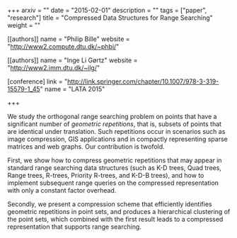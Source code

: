 +++
arxiv = ""
date = "2015-02-01"
description = ""
tags = ["paper", "research"]
title = "Compressed Data Structures for Range Searching"
weight = ""

[[authors]]
  name = "Philip Bille"
  website = "http://www2.compute.dtu.dk/~phbi/"

[[authors]]
  name = "Inge Li Gørtz"
  website = "http://www2.imm.dtu.dk/~ilg/"

[conference]
  link = "http://link.springer.com/chapter/10.1007/978-3-319-15579-1_45"
  name = "LATA 2015"

+++

We study the orthogonal range searching problem on points that have a significant number of *geometric repetitions*, that is, subsets of points that are identical under translation. Such repetitions occur in scenarios such as image compression, GIS applications and in compactly representing sparse matrices and web graphs. Our contribution is twofold. 

First, we show how to compress geometric repetitions that may appear in standard range searching data structures (such as K-D trees, Quad trees, Range trees, R-trees, Priority R-trees, and K-D-B trees), and how to implement subsequent range queries on the compressed representation with only a constant factor overhead. 

Secondly, we present a compression scheme that efficiently identifies geometric repetitions in point sets, and produces a hierarchical clustering of the point sets, which combined with the first result leads to a compressed representation that supports range searching.